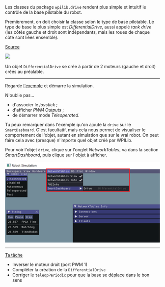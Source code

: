 Les classes du package `wpilib.drive` rendent plus simple et intuitif le 
contrôle de la base pilotable du robot. 

Premièrement, on doit choisir la classe selon le type de base pilotable. Le 
type de base le plus simple est *DifferentialDrive*, aussi appelé *tank drive* 
(les côtés gauche et droit sont indépendants, mais les roues de chaque côté 
sont liées ensemble).

[Source](https://docs.wpilib.org/fr/stable/docs/software/hardware-apis/motors/wpi-drive-classes.html)

<img src="https://docs.wpilib.org/en/stable/_images/layout.jpg">

Un objet `DifferentialDrive` se crée à partir de 2 moteurs (gauche et 
droit) créés au préalable.

---

Regarde [l'exemple](file://Actuateurs/02_drive/exemple_drive.py)
et démarre la simulation.

N'oublie pas...
- d'associer le *joystick* ;
- d'afficher *PWM Outputs* ;
- de démarrer mode *Teleoperated*.

Tu peux remarquer dans l'exemple qu'on ajoute la `drive` sur le 
`SmartDasboard`. C'est facultatif, mais cela nous permet de visualiser le 
comportement de l'objet, autant en simulation que sur le vrai robot. On peut 
faire cela avec (presque) n'importe quel objet créé par WPILib.

Pour voir l'objet `drive`, clique sur l'onglet *NetworkTables*, va dans la 
section *SmartDashboard*, puis clique sur l'objet à afficher. 

<img src="./assets/sim_drive.png">

---

[Ta tâche](file://Actuateurs/02_drive/task.py)

- Inverser le moteur droit (port PWM 1)
- Compléter la création de la `DifferentialDrive`
- Corriger le `teleopPeriodic` pour que la base se déplace dans le bon sens